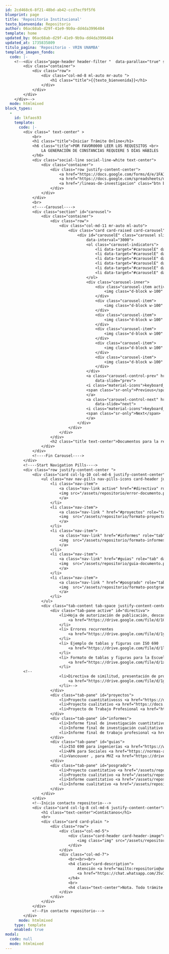 ```yaml
---
id: 2cd468c6-8f21-48bd-ab42-ccd7ecf9f5f6
blueprint: page
title: 'Repositorio Institucional'
texto_bienvenida: Repositorio
author: 06ac68ab-d29f-41e9-9b9a-dd4da3996484
template: home
updated_by: 06ac68ab-d29f-41e9-9b9a-dd4da3996484
updated_at: 1735835809
titulo_pagina: 'Repositorio - VRIN UNAMBA'
template_imagen_fondo:
  code: |-
    <!--<div class="page-header header-filter "  data-parallax="true" style="background-image: url('/assets/a_home_otros/bg4.jpg');">
        <div class="container">
            <div class="row">
                <div class="col-md-8 ml-auto mr-auto ">
                    <h1 class="title">{{texto_bienvenida}}</h1>
                </div>
            </div>
        </div>
    </div>-->
  mode: htmlmixed
block_types:
  -
    id: lkfaos93
    template:
      code: |-
        <div class=" text-center" >
            <br>
            <h1 class="title">Iniciar Trámite Online</h1>
            <h6 class="title">POR FAVOR0000 LEER LOS REQUISITOS <br>
                LA GENERACIÓN DE CONSTANCIAS REQUIERE 5 DÍAS HÁBILES
            </h6>
            <div class="social-line social-line-white text-center">
                <div class="container">
                    <div class="row justify-content-center">
                        <a href="https://docs.google.com/forms/d/e/1FAIpQLSe--XNcThUYGe6-Gjx9sADcJPX_3fCxjjeOD-FqQRNcYg0geA/viewform" target="_blank" class="btn btn-default btn-round">Inicio de Trámite Online</a>
                        <a href="https://docs.google.com/spreadsheets/d/1a7BKSTnT1cg7sOQoxuvAlpk8bb_ljYn9mT4E9LZIReU/edit#gid=1734435598" target="_blank" class="btn btn-primary btn-round">Estado de Trámite Online</a>
                        <a href="/lineas-de-investigacion" class="btn btn-round">Líneas de investigación</a>
                    </div>
                </div>
            </div>
            <br>
            <!----Carousel---->
            <div class="section" id="carousel">
                <div class="container">
                    <div class="row">
                        <div class="col-md-11 mr-auto ml-auto">
                            <div class="card card-raised card-carousel">
                                <div id="carouselE" class="carousel slide" data-ride="carousel"
                                    data-interval="3000">
                                    <ol class="carousel-indicators">
                                        <li data-target="#carouselE" data-slide-to="1" class="active"></li>
                                        <li data-target="#carouselE" data-slide-to="2"></li>
                                        <li data-target="#carouselE" data-slide-to="3"></li>
                                        <li data-target="#carouselE" data-slide-to="4"></li>
                                        <li data-target="#carouselE" data-slide-to="5"></li>
        							  	<li data-target="#carouselE" data-slide-to="6"></li>
                                    </ol>
                                    <div class="carousel-inner">
                                        <div class="carousel-item active">
                                            <img class="d-block w-100" src="/assets/repositorio/infograma_repositorio_rmst.png" alt="First slide">
                                        </div>
                                        <div class="carousel-item">
                                            <img class="d-block w-100" src="/assets/repositorio/horario_atencion_repositorio.png" alt="Second slide">
                                        </div>
                                        <div class="carousel-item">
                                            <img class="d-block w-100" src="/assets/repositorio/ubicacion_repositorio.png" alt="Third slide">
                                        </div>
                                        <div class="carousel-item">
                                            <img class="d-block w-100" src="/assets/repositorio/ubi_repo_1_rmst.png" alt="Third slide">
                                        </div>
                                        <div class="carousel-item">
                                            <img class="d-block w-100" src="/assets/repositorio/ubi_repo_2_rmst.png" alt="Third slide">
                                        </div>
                                        <div class="carousel-item">
                                            <img class="d-block w-100" src="/assets/repositorio/ubi_repo_3_rmst.png" alt="Third slide">
                                        </div>
                                    </div>
                                    <a class="carousel-control-prev" href="#carouselE" role="button"
                                        data-slide="prev">
                                    <i class="material-icons">keyboard_arrow_left</i>
                                    <span class="sr-only">Previous</span>
                                    </a>
                                    <a class="carousel-control-next" href="#carouselE" role="button"
                                        data-slide="next">
                                    <i class="material-icons">keyboard_arrow_right</i>
                                    <span class="sr-only">Next</span>
                                    </a>
                                </div>
                            </div>
                        </div>
                    </div>
                    <h2 class="title text-center">Documentos para la redacción de Proyectos e Informes</h2>
                </div>
            </div>
            <!----Fin Carousel---->  
        </div>
        <!----Start Navigation Pills----> 
        <div class="row justify-content-center ">
            <div class="card col-lg-10 col-md-6 justify-content-center">
                <ul class="nav nav-pills nav-pills-icons card-header justify-content-center" role="tablist">
                    <li class="nav-item">
                        <a class="nav-link active" href="#directiva" role="tab" data-toggle="tab">
                        <img src="/assets/repositorio/error-documento.png"><br></img>Directivas y <br>Errores Comunes
                        </a>
                    </li>
                    <li class="nav-item">
                        <a class="nav-link " href="#proyectos" role="tab" data-toggle="tab">
                        <img  src="/assets/repositorio/formato-proyecto.png"><br></img>Formato de <br> Proyectos
                        </a>
                    </li>
                    <li class="nav-item">
                        <a class="nav-link" href="#informes" role="tab" data-toggle="tab">
                        <img  src="/assets/repositorio/formato-informes.png"><br></img>Formatos de <br>Informes
                        </a>
                    </li>
                    <li class="nav-item">
                        <a class="nav-link" href="#guias" role="tab" data-toggle="tab">
                        <img  src="/assets/repositorio/guia-documento.png"><br></img>Guias, Estilos<br> de Redacción
                        </a>
                    </li>
                    <li class="nav-item">
                        <a class="nav-link " href="#posgrado" role="tab" data-toggle="tab">
                        <img  src="/assets/repositorio/formato-postgrado.png"><br></img>Formato de <br>Posgrado
                        </a>
                    </li>
                </ul>
                <div class="tab-content tab-space justify-content-center h4">
                    <div class="tab-pane active" id="directiva">
                        <li>Hoja de autorización de publicación, descargue, rellene los campos imprima, firme y ponga su huella dactilar 
                            <a href="https://drive.google.com/file/d/1CEGXeUGg0vVGGbAoyxvXvK5GrvryWksF/view" target="_blank">(clic para descargar)</a>.
                        </li>
        			  	<li> Errores recurrentes
                            <a href="https://drive.google.com/file/d/1yUA2CEBWBsgf1o181WaqmomqtHwkiNEK/view" target="_blank">(clic para descargar)</a>.
                        </li>
        			  	<li> Ejemplo de tablas y figuras con ISO 690
                            <a href="https://drive.google.com/file/d/1l5CVe7F8-GY8YQsI7v4a2eW-MjC5iMvF/view" target="_blank">(clic para descargar)</a>.
                        </li>
        			  	<li> Formato de tablas y figuras para la Escuela Académico Profesional Medicina Veterinaria y Zootecnia
                            <a href="https://drive.google.com/file/d/1x2h2vuwoU47j4Ibc46VLWcH1OUPJWC4K/view" target="_blank">(clic para descargar)</a>.
                        </li>
        <!--
                        <li>Directiva de similitud, presentación de proyectos y tesis 
                            <a href="https://drive.google.com/file/d/1gFabxYnR9_YqVunBZZSBfbDclrc-hn4H/view" target="_blank">(clic para ver)</a>.
                        </li>-->
                    </div>
                    <div class="tab-pane" id="proyectos">
                        <li>Proyecto cuantitativosss <a href="https://docs.google.com/document/d/1iTn97ZG7o1QLXz0fslzclCBaGO131EbR/edit?usp=drive_link&ouid=115142632749044065793&rtpof=true&sd=true" target="_blank">(clic para descargar)</a>.</li>
                        <li>Proyecto cualitativo <a href="https://docs.google.com/document/d/1O0mOMvB2ObCxQAVvpnBilfFy_ZksfEl0/edit?usp=drive_link&ouid=115142632749044065793&rtpof=true&sd=true" target="_blank">(clic para descargar)</a>.</li>
                        <li>Proyecto de Trabajo Profesional <a href="https://docs.google.com/document/d/1_lL5pM-_BQ9-ftrlAmdaolGztV_av0gv/edit?usp=drive_link&ouid=115142632749044065793&rtpof=true&sd=true" target="_blank">(clic para descargar)</a>.</li>
                    </div>
                    <div class="tab-pane" id="informes">
                        <li>Informe final de investigación cuantitativo <a href="https://docs.google.com/document/d/1jN93KjnyVHxMx0G1Kxwiee9zayfcz0X1/edit?usp=drive_link&ouid=115142632749044065793&rtpof=true&sd=true" target="_blank">(clic para descargar)</a>.</li>
                        <li>Informe final de investigación cualitativo <a href="https://docs.google.com/document/d/1ej5Gv1GJgZLnoFcuoVePkJvSxiUkzudx/edit?usp=drive_link&ouid=115142632749044065793&rtpof=true&sd=true" target="_blank">(clic para descargar)</a>.</li>
                        <li>Informe final de trabajo profesional <a href="https://docs.google.com/document/d/1l9VCsWA6YIdcOkwM4YRzyY4Rp59789rS/edit?usp=drive_link&ouid=115142632749044065793&rtpof=true&sd=true" target="_blank">(clic para descargar)</a>.</li>
                    </div>
                    <div class="tab-pane" id="guias">
                        <li>ISO 690 para ingenierías <a href="https://www.iso.org/sites/directives/current/part2/index.xhtml" target="_blank">(clic para descargar)</a>.</li>
                        <li>APA para Sociales <a href="https://normas-apa.org/estructura/tablas/" target="_blank">(clic para descargar)</a>.</li>
                        <li>Vancouver , para MVZ <a href="https://drive.google.com/file/d/1_Co8cqjeeDVZqGXZWdhOxiy_lS2m_mVC/view" target="_blank">(clic para descargar)</a>.</li>
                    </div>
                    <div class="tab-pane" id="posgrado">
                        <li>Proyecto cuantitativo <a href="/assets/repositorio/01_formato-de-proyecto--cuantitativo-epg-(2).docx" target="_blank">(clic para descargar)</a>.</li>
                        <li>Proyecto cualitativo <a href="/assets/repositorio/02_formato-de-proyecto-cualitativo-epg-(2).docx" target="_blank">(clic para descargar)</a>.</li>
                        <li>Informe cuantitativo <a href="/assets/repositorio/04_formato-informe-final--cuantitativo-epg-(1).docx" target="_blank">(clic para descargar)</a>.</li>
                        <li>Informe cualitativo <a href="/assets/repositorio/03_formato-informe-final--cualitativo-epg-(1).docx" target="_blank">(clic para descargar)</a>.</li>
                    </div>
                </div>
            </div>
            <!--Inicio contacto repositorio--->
            <div class="card col-lg-8 col-md-6 justify-content-center">
                <h1 class="text-center">Contáctanos</h1>
                <br>
                <div class="card card-plain ">
                    <div class="row">
                        <div class="col-md-5">
                            <div class="card-header card-header-image">
                                <img class="img" src="/assets/repositorio/qrcode-generado.png">
                            </div>
                        </div>
                        <div class="col-md-7">
                            <br><br><br>
                            <h4 class="card-description">
                                Atención <a href="mailto:repositorio@unamba.edu.pe">repositorio@unamba.edu.pe</a> en horario de oficina, toda consulta es vía WhastApp, escanea el código QR desde tu celular o
                                <a href="https://chat.whatsapp.com/J5vIe9MIbk9GIHeTYoJaLI" target="_blank"> clic aquí para unirte. </a>
                            </h4>
                            <br>
                            <h4 class="text-center">Nota. Todo trámite es virtual.</h4>
                        </div>
                    </div>
                </div>
            </div>
            <!--Fin contacto repositorio--->
        </div>
      mode: htmlmixed
    type: template
    enabled: true
modal:
  code: null
  mode: htmlmixed
---
```

